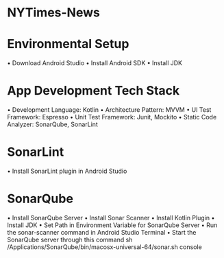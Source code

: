 # NYTimes-News

# Environmental Setup
•	Download Android Studio
•	Install Android SDK
•	Install JDK

# App Development Tech Stack
•	Development Language: Kotlin
•	Architecture Pattern: MVVM
•	UI Test Framework: Espresso
•	Unit Test Framework: Junit, Mockito
•	Static Code Analyzer: SonarQube, SonarLint

# SonarLint
•	Install SonarLint plugin in Android Studio

# SonarQube
•	Install SonarQube Server
•	Install Sonar Scanner
•	Install Kotlin Plugin
•	Install JDK
•	Set Path in Environment Variable for SonarQube Server
•	Run the sonar-scanner command in Android Studio Terminal 
•	Start the SonarQube server through this command 
  sh /Applications/SonarQube/bin/macosx-universal-64/sonar.sh console
